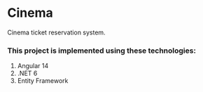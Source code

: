 # Cinema
Cinema ticket reservation system. 

### This project is implemented using these technologies:
1. Angular 14
2. .NET 6
3. Entity Framework
